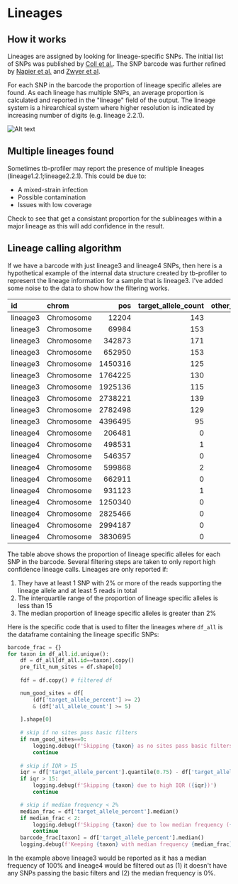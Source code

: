 # Lineages

## How it works 

Lineages are assigned by looking for lineage-specific SNPs. The initial list of SNPs was published by [Coll et al.](https://pubmed.ncbi.nlm.nih.gov/25176035/). The SNP barcode was further refined by [Napier et al.](https://genomemedicine.biomedcentral.com/articles/10.1186/s13073-020-00817-3) and [Zwyer et al](https://open-research-europe.ec.europa.eu/articles/1-100).

For each SNP in the barcode the proportion of lineage specific alleles are found. As each lineage has multiple SNPs, an average proportion is calculated and reported in the "lineage" field of the output. The lineage system is a hirearchical system where higher resolution is indicated by increasing number of digits (e.g. lineage 2.2.1).  

![Alt text](https://media.springernature.com/full/springer-static/image/art%3A10.1186%2Fs13073-020-00817-3/MediaObjects/13073_2020_817_Fig2_HTML.png)

## Multiple lineages found

Sometimes tb-profiler may report the presence of multiple lineages (lineage1.2.1;lineage2.2.1). This could be due to:

* A mixed-strain infection
* Possible contamination 
* Issues with low coverage

Check to see that get a consistant proportion for the sublineages within a major lineage as this will add confidence in the result.


## Lineage calling algorithm

If we have a barcode with just lineage3 and lineage4 SNPs, then here is a hypothetical example of the internal data structure created by tb-profiler to represent the lineage information for a sample that is lineage3. I've added some noise to the data to show how the filtering works.

| id             | chrom      |     pos |   target_allele_count |   other_allele_count |   target_allele_percent |   all_allele_count |
|:---------------|:-----------|--------:|----------------------:|---------------------:|------------------------:|-------------------:|
| lineage3       | Chromosome |   12204 |                   143 |                    0 |                   100   |                153 |
| lineage3       | Chromosome |   69984 |                   153 |                    2 |              98.73418   |                158 |
| lineage3       | Chromosome |  342873 |                   171 |                    0 |                   100   |                176 |
| lineage3       | Chromosome |  652950 |                   153 |                    0 |                   100   |                167 |
| lineage3       | Chromosome | 1450316 |                   125 |                    0 |                   100   |                136 |
| lineage3       | Chromosome | 1764225 |                   130 |                    1 |              99.27536   |                138 |
| lineage3       | Chromosome | 1925136 |                   115 |                    0 |                   100   |                120 |
| lineage3       | Chromosome | 2738221 |                   139 |                    0 |                   100   |                147 |
| lineage3       | Chromosome | 2782498 |                   129 |                    0 |                   100   |                132 |
| lineage3       | Chromosome | 4396495 |                    95 |                    0 |                   100   |                101 |
| lineage4       | Chromosome |  206481 |                     0 |                   86 |                0        |                100 |
| lineage4       | Chromosome |  498531 |                     1 |                  156 |                0.59524  |                168 |
| lineage4       | Chromosome |  546357 |                     0 |                  145 |                      0  |                155 |
| lineage4       | Chromosome |  599868 |                     2 |                  125 |                1.53846  |                130 |
| lineage4       | Chromosome |  662911 |                     0 |                  163 |                      0  |                178 |
| lineage4       | Chromosome |  931123 |                     1 |                  150 |                 0.66225 |                151 |
| lineage4       | Chromosome | 1250340 |                     0 |                  142 |                      0  |                148 |
| lineage4       | Chromosome | 2825466 |                     0 |                  145 |                      0  |                151 |
| lineage4       | Chromosome | 2994187 |                     0 |                  115 |                      0  |                123 |
| lineage4       | Chromosome | 3830695 |                     0 |                  151 |                      0  |                161 |

The table above shows the proportion of lineage specific alleles for each SNP in the barcode. Several filtering steps are taken to only report high confidence lineage calls. Lineages are only reported if:

1. They have at least 1 SNP with 2% or more of the reads supporting the lineage allele and at least 5 reads in total
2. The interquartile range of the proportion of lineage specific alleles is less than 15
3. The median proportion of lineage specific alleles is greater than 2%

Here is the specific code that is used to filter the lineages where `df_all` is the dataframe containing the lineage specific SNPs:

```python
barcode_frac = {}
for taxon in df_all.id.unique():
    df = df_all[df_all.id==taxon].copy()
    pre_filt_num_sites = df.shape[0]
    
    fdf = df.copy() # filtered df

    num_good_sites = df[
        (df['target_allele_percent'] >= 2)
        & (df['all_allele_count'] >= 5)
        
    ].shape[0]
    
    # skip if no sites pass basic filters
    if num_good_sites==0:
        logging.debug(f'Skipping {taxon} as no sites pass basic filters')
        continue
    
    # skip if IQR > 15
    iqr = df['target_allele_percent'].quantile(0.75) - df['target_allele_percent'].quantile(0.25)
    if iqr > 15:
        logging.debug(f'Skipping {taxon} due to high IQR ({iqr})')
        continue

    # skip if median frequency < 2%
    median_frac = df['target_allele_percent'].median()
    if median_frac < 2:
        logging.debug(f'Skipping {taxon} due to low median frequency ({median_frac})')
        continue
    barcode_frac[taxon] = df['target_allele_percent'].median()
    logging.debug(f'Keeping {taxon} with median frequency {median_frac}')
```

In the example above lineage3 would be reported as it has a median frequency of 100% and lineage4 would be filtered out as (1) it doesn't have any SNPs passing the basic filters and (2) the median frequency is 0%.